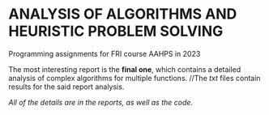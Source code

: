 # ANALYSIS OF ALGORITHMS AND HEURISTIC PROBLEM SOLVING

Programming assignments for FRI course AAHPS in 2023 

The most interesting report is the **final one**, which contains a detailed analysis of complex algorithms for multiple functions.
//The *txt* files contain results for the said report analysis.

*All of the details are in the reports, as well as the code.*
